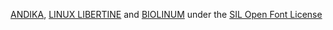  [ANDIKA](https://software.sil.org/andika/), [LINUX LIBERTINE](https://sourceforge.net/projects/linuxlibertine/) and [BIOLINUM](https://sourceforge.net/projects/linuxlibertine/) under the [SIL Open Font License](http://scripts.sil.org/ofl)
